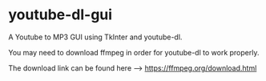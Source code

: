 # youtube-dl-gui

A Youtube to MP3 GUI using TkInter and youtube-dl.

You may need to download ffmpeg in order for youtube-dl to work properly.

The download link can be found here --> https://ffmpeg.org/download.html

